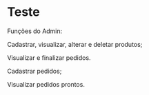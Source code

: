 # Teste

Funções do Admin:

Cadastrar, visualizar, alterar e deletar produtos;

Visualizar e finalizar pedidos.

Cadastrar pedidos;

Visualizar pedidos prontos.
